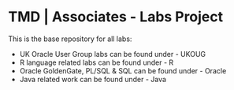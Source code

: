 # TMD | Associates - Labs Project

This is the base repository for all labs:

 * UK Oracle User Group labs can be found under - UKOUG
 * R language related labs can be found under - R
 * Oracle GoldenGate, PL/SQL & SQL can be found under - Oracle
 * Java related work can be found under - Java
